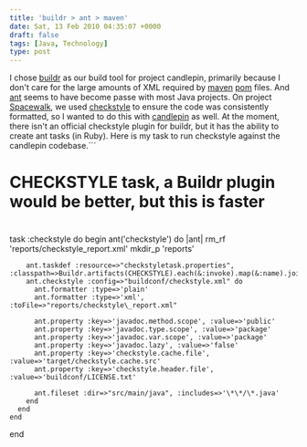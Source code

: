 ```yaml
---
title: 'buildr > ant > maven'
date: Sat, 13 Feb 2010 04:35:07 +0000
draft: false
tags: [Java, Technology]
type: post
---
```


I chose [buildr](http://buildr.apache.org) as our build tool for project candlepin, primarily because I don't care for the large amounts of XML required by [maven](http://maven.apache.org/) [pom](http://maven.apache.org/guides/introduction/introduction-to-the-pom.html) files. And [ant](http://ant.apache.org/) seems to have become passe with most Java projects. On project [Spacewalk](https://fedorahosted.org/spacewalk/), we used [checkstyle](http://checkstyle.sourceforge.net/) to ensure the code was consistently formatted, so I wanted to do this with [candlepin](https://fedorahosted.org/candlepin/) as well. At the moment, there isn't an official checkstyle plugin for buildr, but it has the ability to create ant tasks (in Ruby). Here is my task to run checkstyle against the candlepin codebase.```
  #
  # CHECKSTYLE task, a Buildr plugin would be better, but this is faster
  #
  task :checkstyle do
    begin
      ant('checkstyle') do |ant|
        rm\_rf 'reports/checkstyle\_report.xml'
        mkdir\_p 'reports'

        ant.taskdef :resource=>"checkstyletask.properties", :classpath=>Buildr.artifacts(CHECKSTYLE).each(&:invoke).map(&:name).join(File::PATH\_SEPARATOR)
        ant.checkstyle :config=>"buildconf/checkstyle.xml" do
          ant.formatter :type=>'plain'
          ant.formatter :type=>'xml', :toFile=>"reports/checkstyle\_report.xml"

          ant.property :key=>'javadoc.method.scope', :value=>'public'
          ant.property :key=>'javadoc.type.scope', :value=>'package'
          ant.property :key=>'javadoc.var.scope', :value=>'package'
          ant.property :key=>'javadoc.lazy', :value=>'false'
          ant.property :key=>'checkstyle.cache.file', :value=>'target/checkstyle.cache.src'
          ant.property :key=>'checkstyle.header.file', :value=>'buildconf/LICENSE.txt'

          ant.fileset :dir=>"src/main/java", :includes=>'\*\*/\*.java'
        end
      end
    end
  end
```Notice the lack of XML :) that's my favorite part. I think a better integration would be to write a plugin for buildr, but for now this will suffice. Now to go fix all 800 checkstyle errors I found.